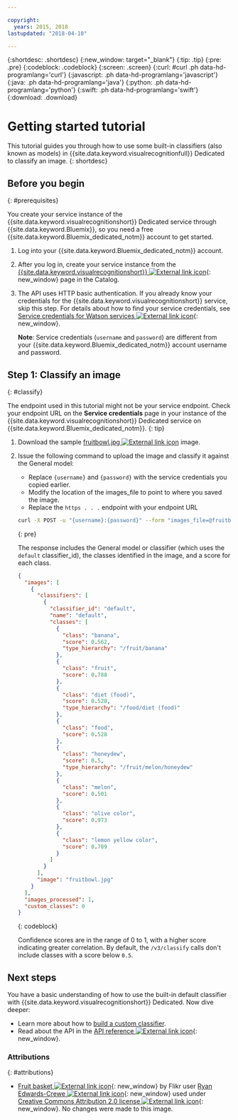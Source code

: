 ```yaml
---

copyright:
  years: 2015, 2018
lastupdated: "2018-04-10"

---
```


{:shortdesc: .shortdesc}
{:new_window: target="_blank"}
{:tip: .tip}
{:pre: .pre}
{:codeblock: .codeblock}
{:screen: .screen}
{:curl: #curl .ph data-hd-programlang='curl'}
{:javascript: .ph data-hd-programlang='javascript'}
{:java: .ph data-hd-programlang='java'}
{:python: .ph data-hd-programlang='python'}
{:swift: .ph data-hd-programlang='swift'}
{:download: .download}

# Getting started tutorial

This tutorial guides you through how to use some built-in classifiers (also known as models) in {{site.data.keyword.visualrecognitionfull}} Dedicated to classify an image.
{: shortdesc}

## Before you begin
{: #prerequisites}

You create your service instance of the {{site.data.keyword.visualrecognitionshort}} Dedicated service through {{site.data.keyword.Bluemix}}, so you need a free {{site.data.keyword.Bluemix_dedicated_notm}} account to get started.

1.  Log into your {{site.data.keyword.Bluemix_dedicated_notm}} account.
1.  After you log in, create your service instance from the [{{site.data.keyword.visualrecognitionshort}} ![External link icon](../../icons/launch-glyph.svg "External link icon")](https://console.{DomainName}/catalog/services/visual-recognition/){: new_window} page in the Catalog.
1.  The API uses HTTP basic authentication. If you already know your credentials for the {{site.data.keyword.visualrecognitionshort}} service, skip this step. For details about how to find your service credentials, see [Service credentials for Watson services ![External link icon](../../icons/launch-glyph.svg "External link icon")](/docs/services/watson/getting-started-credentials.html#getting-credentials-manually){: new_window}.

    **Note**: Service credentials (`username` and `password`) are different from your {{site.data.keyword.Bluemix_dedicated_notm}} account username and password.

## Step 1: Classify an image
{: #classify}

The endpoint used in this tutorial might not be your service endpoint. Check your endpoint URL on the **Service credentials** page in your instance of the {{site.data.keyword.visualrecognitionshort}} Dedicated service on {{site.data.keyword.Bluemix_dedicated_notm}}.
{: tip}

1.  Download the sample <a target="_blank" href="https://watson-developer-cloud.github.io/doc-tutorial-downloads/visual-recognition/fruitbowl.jpg" download="fruitbowl.jpg">fruitbowl.jpg <img src="../../icons/launch-glyph.svg" alt="External link icon" title="External link icon" class="style-scope doc-content"></a> image.
1.  Issue the following command to upload the image and classify it against the General model:
    - Replace `{username}` and `{password}` with the service credentials you copied earlier.
    - Modify the location of the images\_file to point to where you saved the image.
    - Replace the `https . . .` endpoint with your endpoint URL

    ```bash
    curl -X POST -u "{username}:{password}" --form "images_file=@fruitbowl.jpg" \ "https://gateway.yourenvironment.watsonplatform.net/visual-recognition/api/v3/classify?version=2016-05-20"
    ```
    {: pre}

    The response includes the General model or classifier (which uses the `default` classifier_id), the classes identified in the image, and a score for each class.

    ```json
    {
      "images": [
        {
          "classifiers": [
            {
              "classifier_id": "default",
              "name": "default",
              "classes": [
                {
                  "class": "banana",
                  "score": 0.562,
                  "type_hierarchy": "/fruit/banana"
                },
                {
                  "class": "fruit",
                  "score": 0.788
                },
                {
                  "class": "diet (food)",
                  "score": 0.528,
                  "type_hierarchy": "/food/diet (food)"
                },
                {
                  "class": "food",
                  "score": 0.528
                },
                {
                  "class": "honeydew",
                  "score": 0.5,
                  "type_hierarchy": "/fruit/melon/honeydew"
                },
                {
                  "class": "melon",
                  "score": 0.501
                },
                {
                  "class": "olive color",
                  "score": 0.973
                },
                {
                  "class": "lemon yellow color",
                  "score": 0.789
                }
              ]
            }
          ],
          "image": "fruitbowl.jpg"
        }
      ],
      "images_processed": 1,
      "custom_classes": 0
    }
    ```
    {: codeblock}

    Confidence scores are in the range of 0 to 1, with a higher score indicating greater correlation. By default, the `/v3/classify` calls don't include classes with a score below `0.5`.

## Next steps

You have a basic understanding of how to use the built-in default classifier with {{site.data.keyword.visualrecognitionshort}} Dedicated. Now dive deeper:

- Learn more about how to [build a custom classifier](/docs/services/visual-recognition-dedicated/tutorial-custom-classifier.html).
- Read about the API in the [API reference ![External link icon](../../icons/launch-glyph.svg "External link icon")](https://console.ng.bluemix.net/apidocs/762-visual-recognition-dedicated){: new_window}.

### Attributions
{: #attributions}

- [Fruit basket ![External link icon](../../icons/launch-glyph.svg "External link icon")](https://flic.kr/p/JPHES){: new_window} by Flikr user [Ryan Edwards-Crewe ![External link icon](../../icons/launch-glyph.svg "External link icon")](https://www.flickr.com/photos/ryanec/){: new_window} used under [Creative Commons Attribution 2.0 license ![External link icon](../../icons/launch-glyph.svg "External link icon")](http://creativecommons.org/licenses/by/2.0/deed.en){: new_window}. No changes were made to this image.
